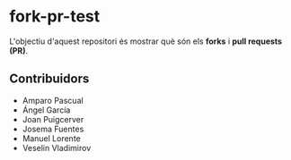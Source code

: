 # fork-pr-test
L'objectiu d'aquest repositori és mostrar què són
els __forks__ i __pull requests (PR)__.

## Contribuidors
- Amparo Pascual
- Ángel García
- Joan Puigcerver
- Josema Fuentes
- Manuel Lorente
- Veselin Vladimirov
